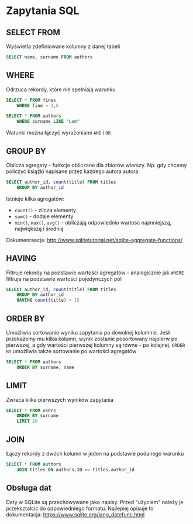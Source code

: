 # Zapytania SQL

## SELECT FROM

Wyświetla zdefiniowane kolumny z danej tabeli

```SQL
SELECT name, surname FROM authors
```

## WHERE

Odrzuca rekordy, które nie spełniają warunku

```SQL
SELECT * FROM fines
    WHERE fine > 3,5
```

```SQL
SELECT * FROM authors
    WHERE surname LIKE "Lem"
```

Watunki można łączyć wyrażeniami ```AND``` i ```OR```

## GROUP BY

Oblicza agregaty - funkcje obliczane dla zbiorów wierszy. Np. gdy chcemy policzyć książki napisane przez każdego autora autora:

```SQL
SELECT author_id, count(title) FROM titles
    GROUP BY author_id
```

Istnieje kilka agregatów:

 * `count()` - zlicza elementy
 * `sum()` - dodaje elementy
 * `min()`, `max()`, `avg()` - obliczają odpowiednio wartość najmniejszą, największą i średnią

 Dokumenraacja: http://www.sqlitetutorial.net/sqlite-aggregate-functions/

## HAVING

Filtruje rekordy na podstawie wartości agregatów - analogicznie jak `WHERE` filtruje na podstawie wartości pojedynczych pól

```SQL
SELECT author_id, count(title) FROM titles
    GROUP BY author_id
    HAVING count(title) > 15
```

## ORDER BY

Umożliwia sortowanie wyniku zapytania po dowolnej kolumnie. Jeśli przekażemy mu kilka kolumn, wynik zostanie posortowany najpierw po pierwszej, a gdy wartości pierwszej kolumny są równe - po kolejnej. `ORDER BY` umożliwia także sortowanie po wartości agregatów

```SQL
SELECT * FROM authors
    ORDER BY surname, name
```

## LIMIT

Zwraca kilka pierwszych wyników zapytania

```SQL
SELECT * FROM users
    ORDER BY surname
    LIMIT 20
```

## JOIN

Łączy rekordy z dwóch kolumn w jeden na podstawie podanego warunku

```SQL
SELECT * FROM authors
    JOIN titles ON authors.ID == titles.author_id
```

## Obsługa dat

Daty w SQLite są przechowywane jako napisy. Przed "użyciem" należy je przekształcić do odpowiedniego formatu. Najlepiej opisuje to dokumentacja: https://www.sqlite.org/lang_datefunc.html